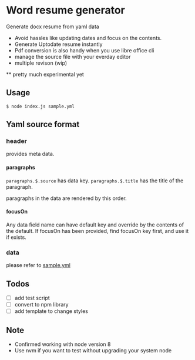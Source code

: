 # Word resume generator

Generate docx resume from yaml data

* Avoid hassles like updating dates and focus on the contents.
* Generate Uptodate resume instantly
* Pdf conversion is also handy when you use libre office cli
* manage the source file with your everday editor
* multiple revison (wip)

** pretty much experimental yet

## Usage

```
$ node index.js sample.yml
```

## Yaml source format

### header

provides meta data.

#### paragraphs

`paragraphs.$.source` has data key.
`paragraphs.$.title` has the title of the paragraph.

paragraphs in the data are rendered by this order.

#### focusOn

Any data field name can have default key and override by the contents of the default.
If focusOn has been provided, find focusOn key first, and use it if exists.


### data

please refer to [sample.yml](sample.yml)


## Todos

- [ ] add test script
- [ ] convert to npm library
- [ ] add template to change styles

## Note

- Confirmed working with node version 8
- Use nvm if you want to test without upgrading your system node

